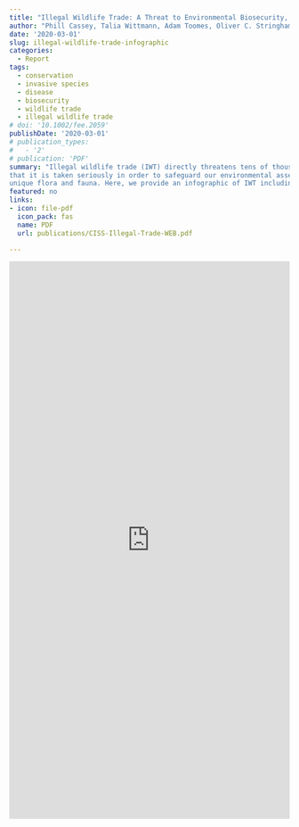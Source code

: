 ```yaml
---
title: "Illegal Wildlife Trade: A Threat to Environmental Biosecurity, Biodiversity, Human Health and Wellbeing"
author: "Phill Cassey, Talia Wittmann, Adam Toomes, Oliver C. Stringham "
date: '2020-03-01'
slug: illegal-wildlife-trade-infographic
categories:
  - Report
tags:
  - conservation
  - invasive species
  - disease
  - biosecurity
  - wildlife trade
  - illegal wildlife trade
# doi: '10.1002/fee.2059'
publishDate: '2020-03-01'
# publication_types:
#   - '2'
# publication: 'PDF'
summary: "Illegal wildlife trade (IWT) directly threatens tens of thousands of species. It is critical 
that it is taken seriously in order to safeguard our environmental assets and provide resilient landscapes for our 
unique flora and fauna. Here, we provide an infographic of IWT including: what it is, how bad is it, why can't we stop it, and solutions."
featured: no
links:
- icon: file-pdf
  icon_pack: fas
  name: PDF
  url: publications/CISS-Illegal-Trade-WEB.pdf

---
```


<script>
    function resizeIframe(obj) {
      obj.style.height =  1.05*obj.contentWindow.document.body.scrollHeight + 'px';
    }
  </script>

<iframe width='100%' height='1000' 
    onload="resizeIframe(this)"
    frameborder="0"
    src="https://drive.google.com/file/d/1OGEraAs4FoFgCi5YWyIIdDGfdDwBxv6L/preview">
</iframe>